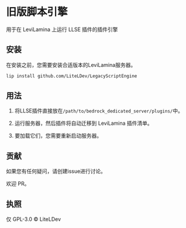 # 旧版脚本引擎

用于在 LeviLamina 上运行 LLSE 插件的插件引擎

## 安装

在安装之前，您需要安装合适版本的LeviLamina服务器。

```sh
lip install github.com/LiteLDev/LegacyScriptEngine
```

## 用法

1. 将LLSE插件直接放在`/path/to/bedrock_dedicated_server/plugins/`中。

2. 运行服务器，然后插件将自动迁移到 LeviLamina 插件清单。

3. 要加载它们，您需要重新启动服务器。

## 贡献

如果您有任何疑问，请创建issue进行讨论。

欢迎 PR。

## 执照

仅 GPL-3.0 © LiteLDev